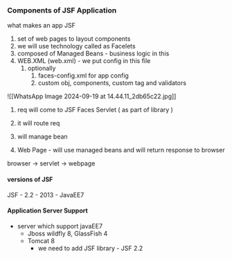 ### Components of JSF Application 
what makes an app JSF 
1. set of web pages to layout components 
2. we will use technology called as Facelets 
3. composed of Managed Beans - business logic in this 
4. WEB.XML (web.xml) - we put config in this file 
	1. optionally 
		1. faces-config.xml  for app config 
		2. custom obj, components, custom tag and validators 

![[WhatsApp Image 2024-09-19 at 14.44.11_2db65c22.jpg]]

1. req will come to JSF Faces Servlet ( as part of library )
2. it will route req 
3. will manage bean 

1. Web Page - will use managed beans and will return response to browser 

browser -> servlet -> webpage 

#### versions of JSF 
JSF - 2.2 - 2013 -  JavaEE7

#### Application Server Support 
- server which support javaEE7 
	- Jboss wildfly 8, GlassFish 4 
	- Tomcat 8 
		- we need to add JSF library - JSF 2.2 
